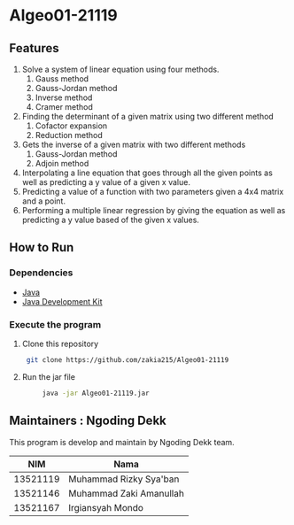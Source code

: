 # Algeo01-21119
## Features
1. Solve a system of linear equation using four methods.
   1. Gauss method
   2. Gauss-Jordan method
   3. Inverse method
   4. Cramer method
2. Finding the determinant of a given matrix using two different method
   1. Cofactor expansion
   2. Reduction method
3. Gets the inverse of a given matrix with two different methods
   1. Gauss-Jordan method
   2. Adjoin method
4. Interpolating a line equation that goes through all the given points as well as predicting a y value of a given x value.
5. Predicting a value of a function with two parameters given a 4x4 matrix and a point.
6. Performing a multiple linear regression by giving the equation as well as predicting a y value based of the given x values.
## How to Run
### Dependencies
- [Java](https://www.java.com/en/download/)
- [Java Development Kit](https://www.oracle.com/java/technologies/javase-jdk11-downloads.html)
### Execute the program
1. Clone this repository
   ```bash
    git clone https://github.com/zakia215/Algeo01-21119
    ```
2. Run the jar file
   ```bash
        java -jar Algeo01-21119.jar
   ```
## Maintainers : Ngoding Dekk
This program is develop and maintain by Ngoding Dekk team.

| NIM      | Nama                    |
|----------|-------------------------|
| 13521119 | Muhammad Rizky Sya'ban  |
| 13521146 | Muhammad Zaki Amanullah |
| 13521167 | Irgiansyah Mondo        |
